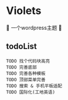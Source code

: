 # Violets
🚧  一个wordpress主题 🚧

## todoList
    TODO 找个代码块高亮
    TODO 完善底部
    TODO 完善各种模板
    TODO 顶部菜单完善
    TODO 搜索 & 手机平板适配
    TODO 国际化(工地英语)